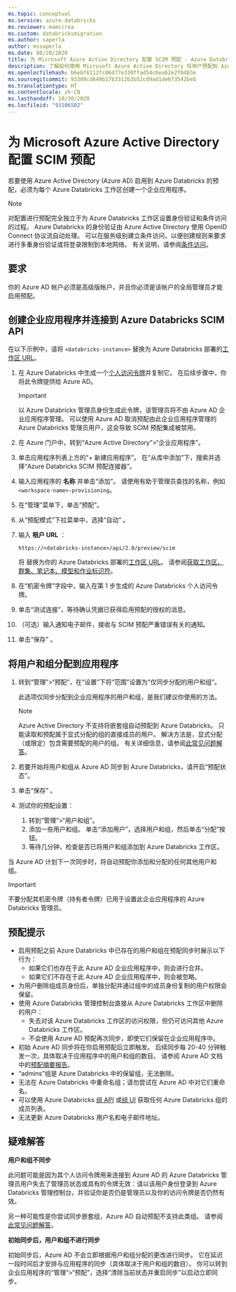 ```yaml
---
ms.topic: conceptual
ms.service: azure-databricks
ms.reviewer: mamccrea
ms.custom: databricksmigration
ms.author: saperla
author: mssaperla
ms.date: 08/20/2020
title: 为 Microsoft Azure Active Directory 配置 SCIM 预配 - Azure Databricks
description: 了解如何使用 Microsoft Azure Active Directory 将用户预配到 Azure Databricks。
ms.openlocfilehash: b6ebf6112fc06d77e330ffad54c6ea62e2f0483e
ms.sourcegitcommit: 93309cd649b17b3312b3b52cd9ad1de6f3542beb
ms.translationtype: HT
ms.contentlocale: zh-CN
ms.lasthandoff: 10/30/2020
ms.locfileid: "93106502"
---
```

# <a name="configure-scim-provisioning-for-microsoft-azure-active-directory"></a><a id="configure-scim-provisioning-for-microsoft-azure-active-directory"> </a><a id="provisioning-aad"> </a>为 Microsoft Azure Active Directory 配置 SCIM 预配

若要使用 Azure Active Directory (Azure AD) 启用到 Azure Databricks 的预配，必须为每个 Azure Databricks 工作区创建一个企业应用程序。

> [!NOTE]
>
> 对配置进行预配完全独立于为 Azure Databricks 工作区设置身份验证和条件访问的过程。 Azure Databricks 的身份验证由 Azure Active Directory 使用 OpenID Connect 协议流自动处理。 可以在服务级别建立条件访问，以便创建规则来要求进行多重身份验证或将登录限制到本地网络。 有关说明，请参阅[条件访问](../../access-control/conditional-access.md)。

## <a name="requirements"></a><a id="prereq"> </a><a id="requirements"> </a>要求

你的 Azure AD 帐户必须是高级版帐户，并且你必须是该帐户的全局管理员才能启用预配。

## <a name="create-an-enterprise-application-and-connect-to-the-azure-databricks-scim-api"></a>创建企业应用程序并连接到 Azure Databricks SCIM API

在以下示例中，请将 `<databricks-instance>` 替换为 Azure Databricks 部署的[工作区 URL](../../../workspace/workspace-details.md#workspace-url)。

1. 在 Azure Databricks 中生成一个[个人访问令牌](../../../dev-tools/api/latest/authentication.md#token-management)并复制它。 在后续步骤中，你将此令牌提供给 Azure AD。

   > [!IMPORTANT]
   >
   > 以 Azure Databricks 管理员身份生成此令牌，该管理员将不由 Azure AD 企业应用程序管理。 可以使用 Azure AD 取消预配由此企业应用程序管理的 Azure Databricks 管理员用户，这会导致 SCIM 预配集成被禁用。

2. 在 Azure 门户中，转到“Azure Active Directory”>“企业应用程序”。
3. 单击应用程序列表上方的“+ 新建应用程序”。 在“从库中添加”下，搜索并选择“Azure Databricks SCIM 预配连接器”。
4. 输入应用程序的 **名称** 并单击“添加”。 请使用有助于管理员查找的名称，例如 `<workspace-name>-provisioning`。
5. 在“管理”菜单下，单击“预配”。
6. 从“预配模式”下拉菜单中，选择“自动” 。
7. 输入 **租户 URL** ：

   ```
   https://<databricks-instance>/api/2.0/preview/scim
   ```

   将 <databricks-instance> 替换为你的 Azure Databricks 部署的[工作区 URL](../../../workspace/workspace-details.md#workspace-url)。 请参阅[获取工作区、群集、笔记本、模型和作业标识符](../../../workspace/workspace-details.md)。

8. 在“机密令牌”字段中，输入在第 1 步生成的 Azure Databricks 个人访问令牌。
9. 单击“测试连接”，等待确认凭据已获得启用预配的授权的消息。
10. （可选）输入通知电子邮件，接收与 SCIM 预配严重错误有关的通知。
11. 单击“保存”  。

## <a name="assign-users-and-groups-to-the-application"></a>将用户和组分配到应用程序

1. 转到“管理”>“预配”，在“设置”下将“范围”设置为“仅同步分配的用户和组”。

   此选项仅同步分配到企业应用程序的用户和组，是我们建议你使用的方法。

   > [!NOTE]
   >
   > Azure Active Directory 不支持将嵌套组自动预配到 Azure Databricks。 只能读取和预配属于显式分配的组的直接成员的用户。 解决方法是，显式分配（或限定）包含需要预配的用户的组。 有关详细信息，请参阅[此常见问题解答](/active-directory/manage-apps/user-provisioning#does-automatic-user-provisioning-to-saas-apps-work-with-nested-groups-in-azure-ad)。

2. 若要开始将用户和组从 Azure AD 同步到 Azure Databricks，请开启“预配状态”。
3. 单击“保存”  。
4. 测试你的预配设置：
   1. 转到“管理”>“用户和组”。
   1. 添加一些用户和组。 单击“添加用户”，选择用户和组，然后单击“分配”按钮。
   1. 等待几分钟，检查是否已将用户和组添加到 Azure Databricks 工作区。

当 Azure AD 计划下一次同步时，将自动预配你添加和分配的任何其他用户和组。

> [!IMPORTANT]
>
> 不要分配其机密令牌（持有者令牌）已用于设置此企业应用程序的 Azure Databricks 管理员。

## <a name="provisioning-tips"></a>预配提示

* 启用预配之前 Azure Databricks 中已存在的用户和组在预配同步时展示以下行为：
  * 如果它们也存在于此 Azure AD 企业应用程序中，则会进行合并。
  * 如果它们不存在于此 Azure AD 企业应用程序中，则会被忽略。
* 为用户删除组成员身份后，单独分配并通过组中的成员身份复制的用户权限会保留。
* 使用 Azure Databricks 管理控制台直接从 Azure Databricks 工作区中删除的用户：
  * 失去对该 Azure Databricks 工作区的访问权限，但仍可访问其他 Azure Databricks 工作区。
  * 不会使用 Azure AD 预配再次同步，即使它们保留在企业应用程序中。
* 初始 Azure AD 同步将在你启用预配后立即触发。 后续同步每 20-40 分钟触发一次，具体取决于应用程序中的用户和组的数目。 请参阅 Azure AD 文档中的[预配摘要报告](/active-directory/manage-apps/check-status-user-account-provisioning#provisioning-summary-report)。
* “admins”组是 Azure Databricks 中的保留组，无法删除。
* 无法在 Azure Databricks 中重命名组；请勿尝试在 Azure AD 中对它们重命名。
* 可以使用 Azure Databricks [组 API](../../../dev-tools/api/latest/groups.md) 或[组 UI](../groups.md) 获取任何 Azure Databricks 组的成员列表。
* 无法更新 Azure Databricks 用户名和电子邮件地址。

## <a name="troubleshooting"></a>疑难解答

**用户和组不同步**

此问题可能是因为其个人访问令牌用来连接到 Azure AD 的 Azure Databricks 管理员用户失去了管理员状态或具有的令牌无效：请以该用户身份登录到 Azure Databricks 管理控制台，并验证你是否仍是管理员以及你的访问令牌是否仍然有效。

另一种可能性是你尝试同步嵌套组，Azure AD 自动预配不支持此类组。 请参阅[此常见问题解答](/active-directory/manage-apps/user-provisioning#does-automatic-user-provisioning-to-saas-apps-work-with-nested-groups-in-azure-ad)。

**初始同步后，用户和组不进行同步**

初始同步后，Azure AD 不会立即根据用户和组分配的更改进行同步。 它在延迟一段时间后才安排与应用程序的同步（具体取决于用户和组的数目）。 你可以转到企业应用程序的“管理”>“预配”，选择“清除当前状态并重启同步”以启动立即同步。